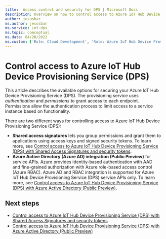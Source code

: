 ```yaml
---
title:  Access control and security for DPS | Microsoft Docs
description: Overview on how to control access to Azure IoT Hub Device Provisioning Service (DPS), includes links to depth articles on AAD integration (Public Preview) and SAS options.
author: jesusbar
ms.author: jesusbar
ms.service: iot-dps
ms.topic: conceptual
ms.date: 04/20/2022
ms.custom: ['Role: Cloud Development', 'Role: Azure IoT Hub Device Provisioning Service (DPS)', 'Role: Operations', devx-track-js, devx-track-csharp]
---
```


# Control access to Azure IoT Hub Device Provisioning Service (DPS)

This article describes the available options for securing your Azure IoT Hub Device Provisioning Service (DPS). The provisioning service uses *authentication* and *permissions* to grant access to each endpoint. Permissions allow the authentication process to limit access to a service instance based on functionality.

There are two different ways for controlling access to Azure IoT Hub Device Provisioning Service (DPS):

- **Shared access signatures** lets you group permissions and grant them to applications using access keys and signed security tokens. To learn more, see [Control access to Azure IoT Hub Device Provisioning Service (DPS) with Shared Access Signatures and security tokens](how-to-control-access.md). 
- **Azure Active Directory (Azure AD) integration (Public Preview)** for service APIs. Azure provides identity-based authentication with AAD and fine-grained authorization with Azure role-based access control (Azure RBAC). Azure AD and RBAC integration is supported for Azure IoT Hub Device Provisioning Service (DPS) service APIs only. To learn more, see [Control access to Azure IoT Hub Device Provisioning Service (DPS) with Azure Active Directory (Public Preview)](concepts-control-access-DPS-AAD.md).



## Next steps

- [Control access to Azure IoT Hub Device Provisioning Service (DPS) with Shared Access Signatures and security tokens](how-to-control-access.md)
- [Control access to Azure IoT Hub Device Provisioning Service (DPS) with Azure Active Directory (Public Preview)](concepts-control-access-DPS-AAD.md)
